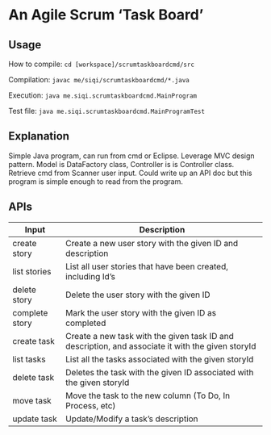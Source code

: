 An Agile Scrum ‘Task Board’
==========================

Usage
-----
How to compile: ```cd [workspace]/scrumtaskboardcmd/src```

Compilation: ```javac me/siqi/scrumtaskboardcmd/*.java```

Execution: ```java me.siqi.scrumtaskboardcmd.MainProgram```

Test file: ```java me.siqi.scrumtaskboardcmd.MainProgramTest```

Explanation
-----------
Simple Java program, can run from cmd or Eclipse. Leverage MVC design pattern. Model is DataFactory class, Controller is is Controller class. Retrieve cmd from Scanner user input. Could write up an API doc but this program is simple enough to read from the program.

APIs
---
| Input  | Description |
| ------ | ----------- |
| create story <id> <description>  | Create a new user story with the given ID and description  |
| list stories  | List all user stories that have been created, including Id’s  |
| delete story <id>  | Delete the user story with the given ID  |
| complete story <id>  | Mark the user story with the given ID as completed  |
| create task <storyId> <id> <description>  | Create a new task with the given task ID and description, and associate it with the given storyId  |
| list tasks <storyId>  | List all the tasks associated with the given storyId  |
| delete task <storyId> <id>  | Deletes the task with the given ID associated with the given storyId  |
| move task <storyId> <id> <new column>  | Move the task to the new column (To Do, In Process, etc)  |
| update task <storyId> <id> <new description>  | Update/Modify a task’s description  |
